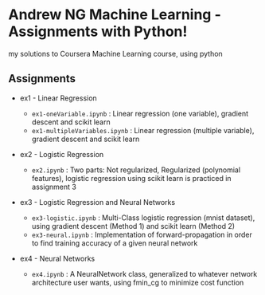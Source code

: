 # Andrew NG Machine Learning - Assignments with Python!
my solutions to Coursera Machine Learning course, using python

## Assignments

* ex1 - Linear Regression
  * `ex1-oneVariable.ipynb` : Linear regression (one variable), gradient descent and scikit learn
  * `ex1-multipleVariables.ipynb` : Linear regression (multiple variable), gradient descent and scikit learn

* ex2 - Logistic Regression
  * `ex2.ipynb` : Two parts: Not regularized, Regularized (polynomial features), logistic regression using scikit learn is practiced in assignment 3

* ex3 - Logistic Regression and Neural Networks
  * `ex3-logistic.ipynb` : Multi-Class logistic regression (mnist dataset), using gradient descent (Method 1) and scikit learn (Method 2)
  * `ex3-neural.ipynb` : Implementation of forward-propagation in order to find training accuracy of a given neural network

* ex4 - Neural Networks
  * `ex4.ipynb` : A NeuralNetwork class, generalized to whatever network architecture user wants, using fmin_cg to minimize cost function
